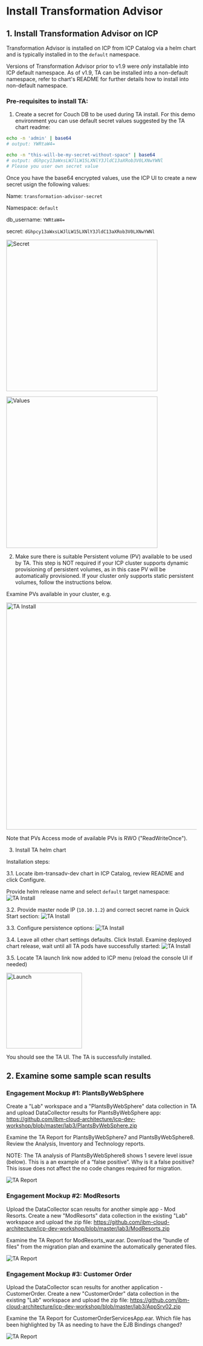 # Install Transformation Advisor  


## 1. Install Transformation Advisor on ICP

Transformation Advisor is installed on ICP from ICP Catalog via a helm chart and is typically installed in to the `default` namespace.

Versions of Transformation Advisor prior to v1.9 were *only* installable into ICP default namespace. As of v1.9, TA can be installed into a non-default namespace, refer to chart's README for further details how to install into non-default namespace.


### Pre-requisites to install TA:
1. Create a secret for Couch DB to be used during TA install. For this demo environment you can use default secret values suggested by the TA chart readme:

```bash
echo -n 'admin' | base64
# output: YWRtaW4=

echo -n "this-will-be-my-secret-without-space" | base64
# output: dGhpcy13aWxsLWJlLW15LXNlY3JldC13aXRob3V0LXNwYWNl
# Please you user own secret value
```

Once you have the base64 encrypted values, use the ICP UI to create a new secret usign the following values:

  Name: `transformation-advisor-secret`

  Namespace: `default`

  db_username: `YWRtaW4=`

  secret: `dGhpcy13aWxsLWJlLW15LXNlY3JldC13aXRob3V0LXNwYWNl`

<img src="images/ta/secret1.jpg" alt="Secret" width="400"/>  
</p>
<img src="images/ta/secret2.jpg" alt="Values" width="400"/>



2. Make sure there is suitable Persistent volume (PV) available to be used by TA.
This step is NOT required if your ICP cluster supports dynamic provisioning of persistent volumes, as in this case PV will be automatically provisioned.
If your cluster only supports static persistent volumes, follow the instructions below.

Examine PVs available in your cluster, e.g.

<img src="images/ta/storage.jpg" alt="TA Install" width="600"/>

Note that PVs Access mode of available PVs is RWO ("ReadWriteOnce").

3. Install TA helm chart    

Installation steps:  

3.1. Locate ibm-transadv-dev chart in ICP Catalog, review README and click Configure.

Provide helm release name and select `default` target namespace:
![TA Install](images/ta/ta1.jpg)  

3.2. Provide master node IP (`10.10.1.2`) and correct secret name in Quick Start section:
![TA Install](images/ta/ta2.jpg)  

3.3. Configure persistence options:
![TA Install](images/ta/ta3.jpg)  

3.4. Leave all other chart settings defaults. Click Install. Examine deployed chart release, wait until all TA pods have successfully started:
![TA Install](images/ta/ta4.jpg)

3.5. Locate TA launch link now added to ICP menu (reload the console UI if needed)   

<img src="images/ta/launch.jpg" alt="Launch" width="200"/>

You should see the TA UI.  The TA is successfully installed.

## 2. Examine some sample scan results

### Engagement Mockup #1: PlantsByWebSphere

Create a "Lab" workspace and a "PlantsByWebSphere" data collection in TA and upload DataCollector results for PlantsByWebSphere app:
https://github.com/ibm-cloud-architecture/icp-dev-workshop/blob/master/lab3/PlantsByWebSphere.zip

Examine the TA Report for PlantsByWebSphere7 and PlantsByWebSphere8. Review the Analysis, Inventory and Technology reports.

NOTE:  The TA analysis of PlantsByWebSphere8 shows 1 severe level issue (below).  This is a an example of a “false positive”. Why is it a false positive? This issue does not affect the no code changes required for migration.

![TA Report](images/ta/pbw1.jpg)

### Engagement Mockup #2: ModResorts
Upload the DataCollector scan results for another simple app - Mod Resorts. Create a new "ModResorts" data collection in the existing "Lab" workspace and upload the zip file:
https://github.com/ibm-cloud-architecture/icp-dev-workshop/blob/master/lab3/ModResorts.zip

Examine the TA Report for ModResorts_war.ear. Download the "bundle of files" from the migration plan and examine the automatically generated files.

![TA Report](images/ta/modresorts.jpg)


### Engagement Mockup #3: Customer Order
Upload the DataCollector scan results for another application - CustomerOrder. Create a new "CustomerOrder" data collection in the existing "Lab" workspace and upload the zip file:
https://github.com/ibm-cloud-architecture/icp-dev-workshop/blob/master/lab3/AppSrv02.zip

Examine the TA Report for CustomerOrderServicesApp.ear. Which file has been highlighted by TA as needing to have the EJB Bindings changed?

![TA Report](images/ta/CustomerOrders.jpg)
